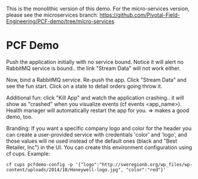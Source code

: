 

This is the monolithic version of this demo. 
For the micro-services version, please see the microservices branch: https://github.com/Pivotal-Field-Engineering/PCF-demo/tree/micro-services

PCF Demo
=========

Push the application initially with no service bound.
Notice it will alert no RabbitMQ service is bound.. the link "Stream Data" will not work either.

Now, bind a RabbitMQ service. Re-push the app.
Click "Stream Data" and see the fun start. Click on a state to detail orders going throw it.

Additional fun: click "Kill App" and watch the application crashing.. it will show as "crashed" when you visualize events (cf events <app_name>). Health manager will automatically restart the app for you. => makes a good demo, too.

Branding: If you want a specific company logo and color for the header you can create a user-provided service with credentials 'color' and 'logo', and those values will ne used instead of the default ones (black and "Best Retailer, Inc") in the UI.
You can create this environment configuration using cf cups. Example:
```
cf cups pcfdemo-config -p '{"logo":"http://sweregionb.org/wp_files/wp-content/uploads/2014/10/Honeywell-logo.jpg", "color":"red"}'
``` 
